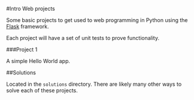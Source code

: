 
#Intro Web projects

Some basic projects to get used to web programming in Python using the [Flask](http://flask.pocoo.org/) framework.

Each project will have a set of unit tests to prove functionality.

###Project 1

A simple Hello World app.


##Solutions

Located in the `solutions` directory. There are likely many other ways to solve each of these projects.


